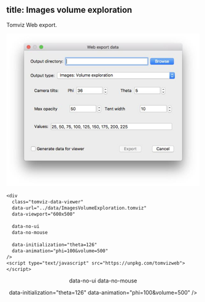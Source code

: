 title: Images volume exploration
---

Tomviz Web export.

<center>
<img src='exports/02_images_volume_exploration.jpg' title="" alt="" />
</center>

```
<div
  class="tomviz-data-viewer"
  data-url="../data/ImagesVolumeExploration.tomviz"
  data-viewport="600x500"

  data-no-ui
  data-no-mouse

  data-initialization="theta=126"
  data-animation="phi=100&volume=500"
/>
<script type="text/javascript" src="https://unpkg.com/tomvizweb"></script>
```

<center>
<div
  class="tomviz-data-viewer"
  data-url="../data/ImagesVolumeExploration.tomviz"
  data-viewport="600x500"

  data-no-ui
  data-no-mouse

  data-initialization="theta=126"
  data-animation="phi=100&volume=500"
/>
</div>
</center>

<script type="text/javascript" src="../data/js/tomviz.js"></script>
